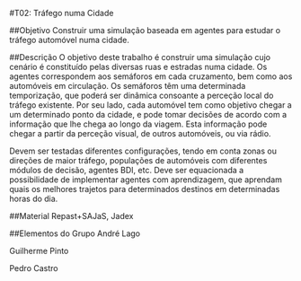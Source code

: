 #T02: Tráfego numa Cidade

##Objetivo
Construir uma simulação baseada em agentes para estudar o tráfego automóvel numa cidade.

##Descrição
O objetivo deste trabalho é construir uma simulação cujo cenário é constituído pelas diversas ruas e estradas numa cidade. Os agentes correspondem aos semáforos em cada cruzamento, bem como aos automóveis em circulação. Os semáforos têm uma determinada temporização, que poderá ser dinâmica consoante a perceção local do tráfego existente. Por seu lado, cada automóvel tem como objetivo chegar a um determinado ponto da cidade, e pode tomar decisões de acordo com a informação que lhe chega ao longo da viagem. Esta informação pode chegar a partir da perceção visual, de outros automóveis, ou via rádio.

Devem ser testadas diferentes configurações, tendo em conta zonas ou direções de maior tráfego, populações de automóveis com diferentes módulos de decisão, agentes BDI, etc. Deve ser equacionada a possibilidade de implementar agentes com aprendizagem, que aprendam quais os melhores trajetos para determinados destinos em determinadas horas do dia.

##Material
Repast+SAJaS, Jadex

##Elementos do Grupo
André Lago

Guilherme Pinto

Pedro Castro